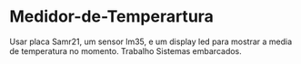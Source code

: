 # Medidor-de-Temperartura
Usar placa Samr21, um sensor lm35, e um display led para mostrar a media de temperatura no momento. Trabalho Sistemas embarcados.
